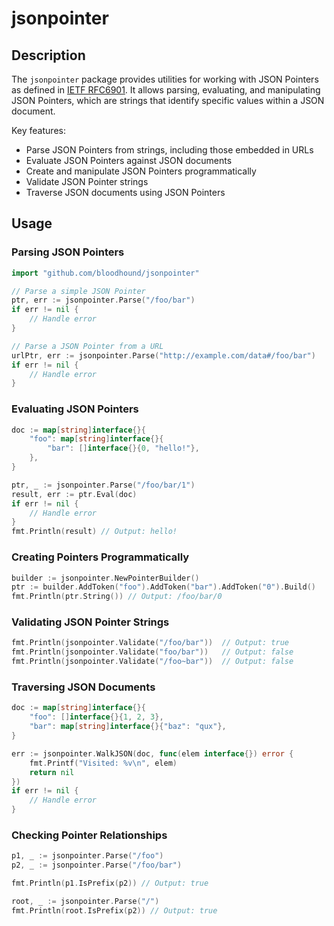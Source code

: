 # jsonpointer

## Description

The `jsonpointer` package provides utilities for working with JSON Pointers as defined in [IETF RFC6901](https://tools.ietf.org/html/rfc6901). It allows parsing, evaluating, and manipulating JSON Pointers, which are strings that identify specific values within a JSON document.

Key features:

-   Parse JSON Pointers from strings, including those embedded in URLs
-   Evaluate JSON Pointers against JSON documents
-   Create and manipulate JSON Pointers programmatically
-   Validate JSON Pointer strings
-   Traverse JSON documents using JSON Pointers

## Usage

### Parsing JSON Pointers

```go
import "github.com/bloodhound/jsonpointer"

// Parse a simple JSON Pointer
ptr, err := jsonpointer.Parse("/foo/bar")
if err != nil {
    // Handle error
}

// Parse a JSON Pointer from a URL
urlPtr, err := jsonpointer.Parse("http://example.com/data#/foo/bar")
if err != nil {
    // Handle error
}
```

### Evaluating JSON Pointers

```go
doc := map[string]interface{}{
    "foo": map[string]interface{}{
        "bar": []interface{}{0, "hello!"},
    },
}

ptr, _ := jsonpointer.Parse("/foo/bar/1")
result, err := ptr.Eval(doc)
if err != nil {
    // Handle error
}
fmt.Println(result) // Output: hello!
```

### Creating Pointers Programmatically

```go
builder := jsonpointer.NewPointerBuilder()
ptr := builder.AddToken("foo").AddToken("bar").AddToken("0").Build()
fmt.Println(ptr.String()) // Output: /foo/bar/0
```

### Validating JSON Pointer Strings

```go
fmt.Println(jsonpointer.Validate("/foo/bar"))  // Output: true
fmt.Println(jsonpointer.Validate("foo/bar"))   // Output: false
fmt.Println(jsonpointer.Validate("/foo~bar"))  // Output: false
```

### Traversing JSON Documents

```go
doc := map[string]interface{}{
    "foo": []interface{}{1, 2, 3},
    "bar": map[string]interface{}{"baz": "qux"},
}

err := jsonpointer.WalkJSON(doc, func(elem interface{}) error {
    fmt.Printf("Visited: %v\n", elem)
    return nil
})
if err != nil {
    // Handle error
}
```

### Checking Pointer Relationships

```go
p1, _ := jsonpointer.Parse("/foo")
p2, _ := jsonpointer.Parse("/foo/bar")

fmt.Println(p1.IsPrefix(p2)) // Output: true

root, _ := jsonpointer.Parse("/")
fmt.Println(root.IsPrefix(p2)) // Output: true
```

